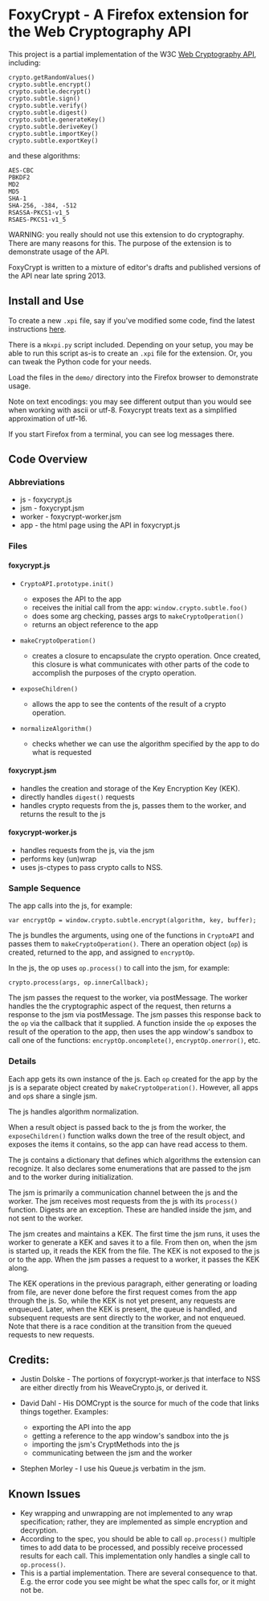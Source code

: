 FoxyCrypt - A Firefox extension for the Web Cryptography API
============================================================

This project is a partial implementation of the W3C [Web Cryptography API](http://www.w3.org/TR/WebCryptoAPI/), including:

    crypto.getRandomValues()
    crypto.subtle.encrypt()
    crypto.subtle.decrypt()
    crypto.subtle.sign()
    crypto.subtle.verify()
    crypto.subtle.digest()
    crypto.subtle.generateKey()
    crypto.subtle.deriveKey()
    crypto.subtle.importKey()
    crypto.subtle.exportKey()

and these algorithms:

    AES-CBC
    PBKDF2
    MD2
    MD5
    SHA-1
    SHA-256, -384, -512
    RSASSA-PKCS1-v1_5
    RSAES-PKCS1-v1_5

WARNING:  you really should not use this extension to do cryptography.  There are many reasons for this.  The purpose of the extension is to demonstrate usage of the API.

FoxyCrypt is written to a mixture of editor's drafts and published versions of the API near late spring 2013.

## Install and Use

To create a new `.xpi` file, say if you've modified some code, find the latest instructions [here](https://developer.mozilla.org/en-US/docs/Extensions).

There is a `mkxpi.py` script included.  Depending on your setup, you may be able to run this script as-is to create an `.xpi` file for the extension.  Or, you can tweak the Python code for your needs.

Load the files in the `demo/` directory into the Firefox browser to demonstrate usage.

Note on text encodings:  you may see different output than you would see when working with ascii or utf-8.  Foxycrypt treats text as a simplified approximation of utf-16.

If you start Firefox from a terminal, you can see log messages there.

## Code Overview

### Abbreviations

* js - foxycrypt.js
* jsm - foxycrypt.jsm
* worker - foxycrypt-worker.jsm
* app - the html page using the API in foxycrypt.js

### Files

#### foxycrypt.js

* `CryptoAPI.prototype.init()`

    * exposes the API to the app
    * receives the initial call from the app:  `window.crypto.subtle.foo()`
    * does some arg checking, passes args to `makeCryptoOperation()`
    * returns an object reference to the app

* `makeCryptoOperation()`

    * creates a closure to encapsulate the crypto operation.  Once created, this closure is what communicates with other parts of the code to accomplish the purposes of the crypto operation.

* `exposeChildren()`

    * allows the app to see the contents of the result of a crypto operation.

* `normalizeAlgorithm()`

    * checks whether we can use the algorithm specified by the app to do what is requested

#### foxycrypt.jsm

* handles the creation and storage of the Key Encryption Key (KEK).
* directly handles `digest()` requests
* handles crypto requests from the js, passes them to the worker, and returns the result to the js

#### foxycrypt-worker.js

* handles requests from the js, via the jsm
* performs key (un)wrap
* uses js-ctypes to pass crypto calls to NSS.

### Sample Sequence

The app calls into the js, for example:

    var encryptOp = window.crypto.subtle.encrypt(algorithm, key, buffer);

The js bundles the arguments, using one of the functions in `CryptoAPI` and passes them to `makeCryptoOperation()`.  There an operation object (`op`) is created, returned to the app, and assigned to `encryptOp`.

In the js, the op uses `op.process()` to call into the jsm, for example:

    crypto.process(args, op.innerCallback);

The jsm passes the request to the worker, via postMessage.  The worker handles the the cryptographic aspect of the request, then returns a response to the jsm via postMessage.  The jsm passes this response back to the `op` via the callback that it supplied.  A function inside the `op` exposes the result of the operation to the app, then uses the app window's sandbox to call one of the functions:  `encryptOp.oncomplete()`, `encryptOp.onerror()`, etc.

### Details

Each app gets its own instance of the js.  Each `op` created for the app by the js is a separate object created by `makeCryptoOperation()`.  However, all apps and `op`s share a single jsm.

The js handles algorithm normalization.

When a result object is passed back to the js from the worker, the `exposeChildren()` function walks down the tree of the result object, and exposes the items it contains, so the app can have read access to them.

The js contains a dictionary that defines which algorithms the extension can recognize.  It also declares some enumerations that are passed to the jsm and to the worker during initialization.

The jsm is primarily a communication channel between the js and the worker.  The jsm receives most requests from the js with its `process()` function.  Digests are an exception.  These are handled inside the jsm, and not sent to the worker.

The jsm creates and maintains a KEK.  The first time the jsm runs, it uses the worker to generate a KEK and saves it to a file.  From then on, when the jsm is started up, it reads the KEK from the file.  The KEK is not exposed to the js or to the app.  When the jsm passes a request to a worker, it passes the KEK along.

The KEK operations in the previous paragraph, either generating or loading from file, are never done before the first request comes from the app through the js.  So, while the KEK is not yet present, any requests are enqueued.  Later, when the KEK is present, the queue is handled, and subsequent requests are sent directly to the worker, and not enqueued.  Note that there is a race condition at the transition from the queued requests to new requests.

## Credits:

* Justin Dolske - The portions of foxycrypt-worker.js that interface to NSS are either directly from his WeaveCrypto.js, or derived it.

* David Dahl - His DOMCrypt is the source for much of the code that links things together.  Examples:

    * exporting the API into the app
    * getting a reference to the app window's sandbox into the js
    * importing the jsm's CryptMethods into the js
    * communicating between the jsm and the worker

* Stephen Morley - I use his Queue.js verbatim in the jsm.

## Known Issues

* Key wrapping and unwrapping are not implemented to any wrap specification; rather, they are implemented as simple encryption and decryption.
* According to the spec, you should be able to call `op.process()` multiple times to add data to be processed, and possibly receive processed results for each call.  This implementation only handles a single call to `op.process()`.
* This is a partial implementation.  There are several consequence to that.  E.g. the error code you see might be what the spec calls for, or it might not be.

